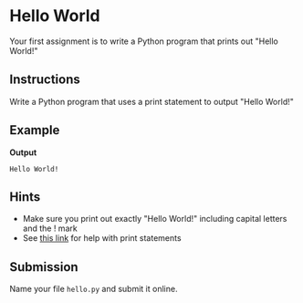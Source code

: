 # Hello World
Your first assignment is to write a Python program that prints out "Hello World!"

## Instructions
Write a Python program that uses a print statement to output "Hello World!"

## Example
**Output**

```
Hello World!
```

## Hints
* Make sure you print out exactly "Hello World!" including capital letters and the ! mark
* See [this link](https://www.w3schools.com/python/ref_func_print.asp) for help with print statements

## Submission
Name your file `hello.py` and submit it online.
